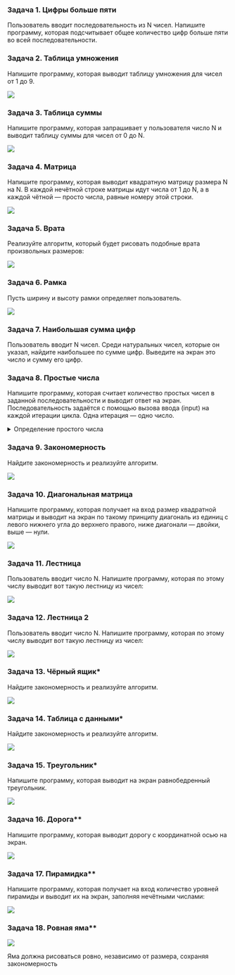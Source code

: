 ### Задача 1. Цифры больше пяти
Пользователь вводит последовательность из N чисел. Напишите программу, которая подсчитывает общее количество цифр больше пяти во всей последовательности.

### Задача 2. Таблица умножения
Напишите программу, которая выводит таблицу умножения для чисел от 1 до 9.

![](https://api.selcdn.ru/v1/SEL_72086/prodLMS/files/share/%D0%91%D0%B5%D0%B7_%D0%BD%D0%B0%D0%B7%D0%B2%D0%B0%D0%BD%D0%B8%D1%8F_P7prfek.png)

### Задача 3. Таблица суммы
Напишите программу, которая запрашивает у пользователя число N и выводит таблицу суммы для чисел от 0 до N.

![](https://api.selcdn.ru/v1/SEL_72086/prodLMS/files/share/%D0%91%D0%B5%D0%B7_%D0%BD%D0%B0%D0%B7%D0%B2%D0%B0%D0%BD%D0%B8%D1%8F_5wvjoYw.png)

### Задача 4. Матрица
Напишите программу, которая выводит квадратную матрицу размера N на N. В каждой нечётной строке матрицы идут числа от 1 до N, а в каждой чётной — просто числа, равные номеру этой строки.

![](https://api.selcdn.ru/v1/SEL_72086/prodLMS/files/share/%D0%91%D0%B5%D0%B7_%D0%BD%D0%B0%D0%B7%D0%B2%D0%B0%D0%BD%D0%B8%D1%8F_h7wzBw1.png)

### Задача 5. Врата
Реализуйте алгоритм, который будет рисовать подобные врата произвольных размеров:

![](https://api.selcdn.ru/v1/SEL_72086/prodLMS/files/share/%D0%91%D0%B5%D0%B7_%D0%BD%D0%B0%D0%B7%D0%B2%D0%B0%D0%BD%D0%B8%D1%8F_AFQperF.png)

### Задача 6. Рамка
Пусть ширину и высоту рамки определяет пользователь.

![](https://go.skillbox.ru/media/files/share/%D0%A0%D0%B8%D1%81_3._%D0%A0%D0%B0%D0%BC%D0%BA%D0%B0.png)

### Задача 7. Наибольшая сумма цифр
Пользователь вводит N чисел. Среди натуральных чисел, которые он указал, найдите наибольшее по сумме цифр. Выведите на экран это число и сумму его цифр.

### Задача 8. Простые числа
Напишите программу, которая считает количество простых чисел в заданной последовательности и выводит ответ на экран.
Последовательность задаётся с помощью вызова ввода (input) на каждой итерации цикла. Одна итерация — одно число.

<details>
    <summary>Определение простого числа</summary>
    Простое число делится только на себя и на единицу. 
</details>

### Задача 9. Закономерность
Найдите закономерность и реализуйте алгоритм.

![](https://go.skillbox.ru/media/files/share/%D0%A0%D0%B8%D1%81_1._%D0%A2%D0%B5%D1%81%D1%82%D0%BE%D0%B2%D0%BE%D0%B5_%D0%B7%D0%B0%D0%B4%D0%B0%D0%BD%D0%B8%D0%B5.png)

### Задача 10. Диагональная матрица
Напишите программу, которая получает на вход размер квадратной матрицы и выводит на экран по такому принципу диагональ из единиц с левого нижнего угла до верхнего правого, ниже диагонали — двойки, выше — нули.

![](https://api.selcdn.ru/v1/SEL_72086/prodLMS/files/share/%D0%91%D0%B5%D0%B7_%D0%BD%D0%B0%D0%B7%D0%B2%D0%B0%D0%BD%D0%B8%D1%8F_6YwLeiD.png)

### Задача 11. Лестница
Пользователь вводит число N. Напишите программу, которая по этому числу выводит вот такую лестницу из чисел:

![](https://api.selcdn.ru/v1/SEL_72086/prodLMS/files/share/%D0%91%D0%B5%D0%B7_%D0%BD%D0%B0%D0%B7%D0%B2%D0%B0%D0%BD%D0%B8%D1%8F_vBI874G.png)

### Задача 12. Лестница 2
Пользователь вводит число N. Напишите программу, которая по этому числу выводит вот такую лестницу из чисел:

![](https://go.skillbox.ru/media/files/share/%D0%A0%D0%B8%D1%81_2._%D0%9B%D0%B5%D1%81%D1%82%D0%BD%D0%B8%D1%86%D0%B0.png)

### Задача 13. Чёрный ящик*
Найдите закономерность и реализуйте алгоритм.

![](https://api.selcdn.ru/v1/SEL_72086/prodLMS/files/share/Screenshot_1_UFIYJeG.png)

### Задача 14. Таблица с данными*
Найдите закономерность и реализуйте алгоритм.

![](https://api.selcdn.ru/v1/SEL_72086/prodLMS/files/share/%D0%91%D0%B5%D0%B7_%D0%BD%D0%B0%D0%B7%D0%B2%D0%B0%D0%BD%D0%B8%D1%8F_MdIDKmp.png)


### Задача 15. Треугольник*
Напишите программу, которая выводит на экран равнобедренный треугольник.

![](https://go.skillbox.ru/media/files/share/%D0%A0%D0%B8%D1%81_6._%D0%9F%D0%B8%D1%80%D0%B0%D0%BC%D0%B8%D0%B4%D0%BA%D0%B0.png)

### Задача 16. Дорога**
Напишите программу, которая выводит дорогу с координатной осью на экран.

![](https://api.selcdn.ru/v1/SEL_72086/prodLMS/files/share/%D0%91%D0%B5%D0%B7_%D0%BD%D0%B0%D0%B7%D0%B2%D0%B0%D0%BD%D0%B8%D1%8F_cHjHVo9.png)

### Задача 17. Пирамидка**
Напишите программу, которая получает на вход количество уровней пирамиды и выводит их на экран, заполняя нечётными числами:

![](https://go.skillbox.ru/media/files/share/%D0%A0%D0%B8%D1%81_7._%D0%9F%D0%B8%D1%80%D0%B0%D0%BC%D0%B8%D0%B4%D0%BA%D0%B0-2.png)


### Задача 18. Ровная яма**
![](https://go.skillbox.ru/media/files/share/%D0%A0%D0%B8%D1%81_8._%D0%AF%D0%BC%D0%B0.png)

Яма должна рисоваться ровно, независимо от размера, сохраняя закономерность

